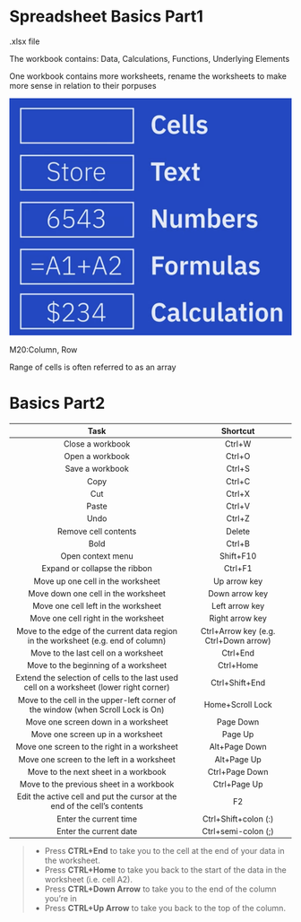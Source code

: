 # Spreadsheet Basics Part1

 .xlsx file

The workbook contains: Data, Calculations, Functions, Underlying Elements

One workbook contains more worksheets, rename the worksheets to make more sense in relation to their porpuses

![image-20230304103755184](./photo/image-20230304103755184.png)

M20:Column, Row

Range of cells is often referred to as an array



# Basics Part2



| Task | Shortcut |
| :----------: | :-----------: |
| Close a workbook |	Ctrl+W |
| Open a workbook |	Ctrl+O|
|Save a workbook|Ctrl+S|
|Copy|Ctrl+C|
|Cut|Ctrl+X|
|Paste|Ctrl+V|
|Undo|Ctrl+Z|
|Remove cell contents|Delete|
|Bold|Ctrl+B|
|Open context menu|Shift+F10|
|Expand or collapse the ribbon|Ctrl+F1|
|Move up one cell in the worksheet|Up arrow key|
|Move down one cell in the worksheet|Down arrow key|
|Move one cell left in the worksheet|Left arrow key|
|Move one cell right in the worksheet|Right arrow key|
|Move to the edge of the current data region in the worksheet (e.g. end of column)|Ctrl+Arrow key (e.g. Ctrl+Down arrow)|
|Move to the last cell on a worksheet|Ctrl+End|
|Move to the beginning of a worksheet|Ctrl+Home|
|Extend the selection of cells to the last used cell on a worksheet (lower right corner)|Ctrl+Shift+End|
|Move to the cell in the upper-left corner of the window (when Scroll Lock is On)|Home+Scroll Lock|
|Move one screen down in a worksheet|Page Down|
|Move one screen up in a worksheet|Page Up|
|Move one screen to the right in a worksheet|Alt+Page Down|
|Move one screen to the left in a worksheet|Alt+Page Up|
|Move to the next sheet in a workbook|Ctrl+Page Down|
|Move to the previous sheet in a workbook|Ctrl+Page Up|
|Edit the active cell and put the cursor at the end of the cell’s contents|F2|
|Enter the current time|Ctrl+Shift+colon (:)|
|Enter the current date|Ctrl+semi-colon (;)|



> - Press **CTRL+End** to take you to the cell at the end of your data in the worksheet.
> - Press **CTRL+Home** to take you back to the start of the data in the worksheet (i.e. cell A2).
> - Press **CTRL+Down Arrow** to take you to the end of the column you’re in
> - Press **CTRL+Up Arrow** to take you back to the top of the column.





